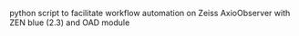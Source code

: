 python script to facilitate workflow automation on Zeiss AxioObserver with ZEN blue (2.3) and OAD module
